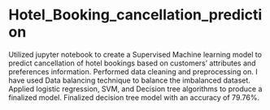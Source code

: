 # Hotel_Booking_cancellation_prediction
Utilized jupyter notebook to create a Supervised Machine learning model to predict cancellation of hotel bookings based on customers’ attributes and preferences information. Performed data cleaning and preprocessing on. I have used Data balancing technique to balance the imbalanced dataset. Applied logistic regression, SVM, and Decision tree algorithms to produce a finalized model. Finalized decision tree model with an accuracy of 79.76%.

